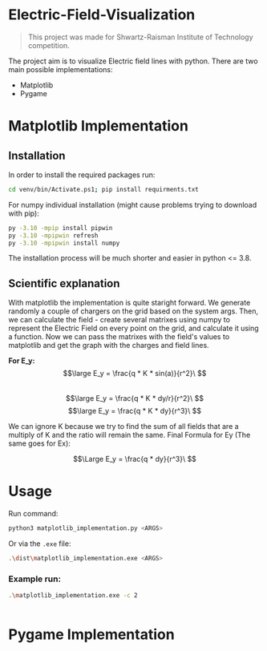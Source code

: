 # Electric-Field-Visualization
> This project was made for Shwartz-Raisman Institute of Technology competition.

The project aim is to visualize Electric field lines with python. There are two main possible implementations:
- Matplotlib
- Pygame

# Matplotlib Implementation

## Installation
In order to install the required packages run:
```bash
cd venv/bin/Activate.ps1; pip install requirments.txt 
```
For numpy individual installation (might cause problems trying to download with pip):
```bash
py -3.10 -mpip install pipwin
py -3.10 -mpipwin refresh
py -3.10 -mpipwin install numpy
```
 The installation process will be much shorter and easier in python <= 3.8.
 
## Scientific explanation 
With matplotlib the implementation is quite staright forward. We generate randomly a couple of chargers on the grid based on the system args. Then, we can calculate the field - create several matrixes using numpy to represent the Electric Field on every point on the grid, and calculate it using a function. Now we can pass the matrixes with the field's values to matplotlib and get the graph with the charges and field lines.


**For E_y:**
$$\large E_y = \frac{q * K * sin(a)}{r^2}\ $$  
$$\large E_y = \frac{q * K * dy/r}{r^2}\ $$ 
$$\large E_y = \frac{q * K * dy}{r^3}\ $$ 

<p>
We can ignore K because we try to find the sum of all fields that are a multiply of K and the ratio will remain the same.
Final Formula for Ey (The same goes for Ex): 
</p>

$$\Large E_y = \frac{q * dy}{r^3}\ $$ 


# Usage
Run command:
```bash
python3 matplotlib_implementation.py <ARGS>
```
Or via the `.exe` file:
```bash
.\dist\matplotlib_implementation.exe <ARGS>
```

### Example run:
```bash
.\matplotlib_implementation.exe -c 2
```
<p align="center">
  <img src="https://user-images.githubusercontent.com/101902014/206561069-f9c47ede-5634-41a2-ac04-239c345dbf4f.png" alt=""/>
</p>



# Pygame Implementation
